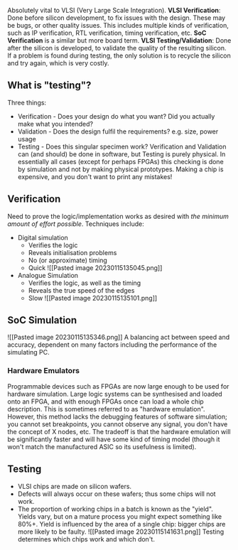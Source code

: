 Absolutely vital to VLSI (Very Large Scale Integration).
**VLSI Verification**: Done before silicon development, to fix issues with the design. These may be bugs, or other quality issues. This includes multiple kinds of verification, such as IP verification, RTL verification, timing verification, etc. **SoC Verification** is a similar but more board term.
**VLSI Testing/Validation**: Done after the silicon is developed, to validate the quality of the resulting silicon. If a problem is found during testing, the only solution is to recycle the silicon and try again, which is very costly.

## What is "testing"?
Three things:
- Verification - Does your design do what you want? Did you actually make what you intended?
- Validation - Does the design fulfil the requirements? e.g. size, power usage
- Testing - Does this singular specimen work?
Verification and Validation can (and should) be done in software, but Testing is purely physical.
In essentially all cases (except for perhaps FPGAs) this checking is done by simulation and not by making physical prototypes. Making a chip is expensive, and you don't want to print any mistakes!

## Verification
Need to prove the logic/implementation works as desired with *the minimum amount of effort possible*.
Techniques include:
- Digital simulation
	- Verifies the logic
	- Reveals initialisation problems
	- No (or approximate) timing
	- Quick
![[Pasted image 20230115135045.png]]
- Analogue Simulation
	- Verifies the logic, as well as the timing
	- Reveals the true speed of the edges
	- Slow
![[Pasted image 20230115135101.png]]
## SoC Simulation
![[Pasted image 20230115135346.png]]
A balancing act between speed and accuracy, dependent on many factors including the performance of the simulating PC.
### Hardware Emulators
Programmable devices such as FPGAs are now large enough to be used for hardware simulation. Large logic systems can be synthesised and loaded onto an FPGA, and with enough FPGAs once can load a whole chip description. This is sometimes referred to as "hardware emulation". However, this method lacks the debugging features of software simulation; you cannot set breakpoints, you cannot observe any signal, you don't have the concept of X nodes, etc. The tradeoff is that the hardware emulation will be significantly faster and will have some kind of timing model (though it won't match the manufactured ASIC so its usefulness is limited).

## Testing
- VLSI chips are made on silicon wafers.
- Defects will always occur on these wafers; thus some chips will not work.
- The proportion of working chips in a batch is known as the "yield". Yields vary, but on a mature process you might expect something like 80%+. Yield is influenced by the area of a single chip: bigger chips are more likely to be faulty.
![[Pasted image 20230115141631.png]]
Testing determines which chips work and which don't.
